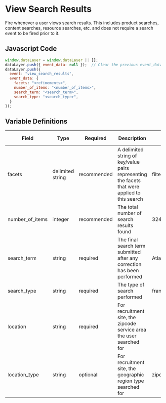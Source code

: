 # View Search Results

Fire whenever a user views search results. This includes product searches, content searches, resource searches, etc. and does not require a search event to be fired prior to it.

## Javascript Code

```js
window.dataLayer = window.dataLayer || [];
dataLayer.push({ event_data: null });  // Clear the previous event_data object.
dataLayer.push({
  event: "view_search_results",
  event_data: {
    facets: "<refinements>",
    number_of_items: "<number_of_items>",
    search_term: "<search_term>",
    search_type: "<search_type>",
  }
});
```

## Variable Definitions

|Field|Type|Required|Description|Example|Pattern|Min Length|Max Length|Minimum|Maximum|Multiple Of|
| --- | --- | --- | --- | --- | --- | --- | --- | --- | --- | --- |
|facets|delimited string|recommended|A delimited string of key/value pairs representing the facets that were applied to this search|filter:value\~filter2:value2\~filter3:value3|
|number_of_items|integer|recommended|The total number of search results found|324|
|search_term|string|required|The final search term submitted after any correction has been performed|Atlanta|
|search_type|string|required|The type of search performed|franchise,job,global|
|location|string|required|For recruitment site, the zipcode service area the user searched for|
|location_type|string|optional|For recruitment site, the geographic region type searched for|zipcode, city, state, etc.|
